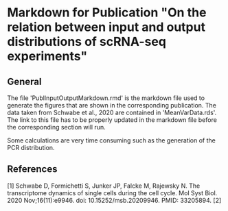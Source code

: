 # Markdown for Publication "On the relation between input and output distributions of scRNA-seq experiments"

## General
The file 'PublInputOutputMarkdown.rmd' is the markdown file used to generate the figures that are shown in the corresponding publication. The data taken from Schwabe et al., 2020 are contained in 'MeanVarData.rds'. The link to this file has to be properly updated in the markdown file before the corresponding section will run.

Some calculations are very time consuming such as the generation of the PCR distribution.

## References
[1] Schwabe D, Formichetti S, Junker JP, Falcke M, Rajewsky N. The transcriptome dynamics of single cells during the cell cycle. Mol Syst Biol. 2020 Nov;16(11):e9946. doi: 10.15252/msb.20209946. PMID: 33205894.
[2] 
